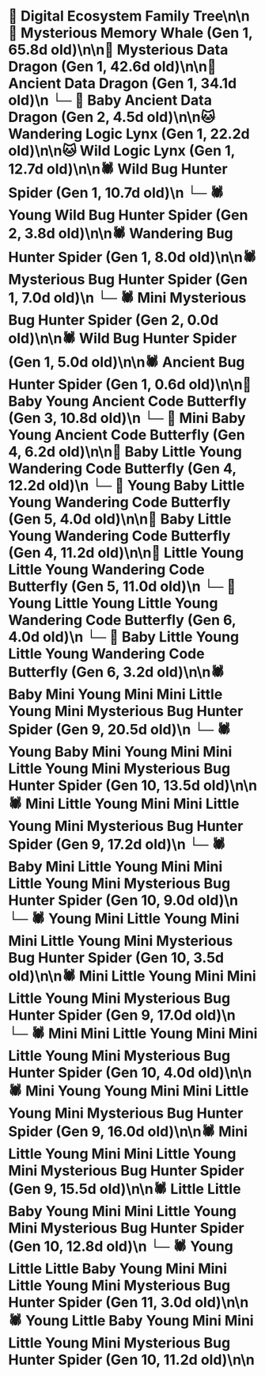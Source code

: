# 🌳 Digital Ecosystem Family Tree\n\n🐋 Mysterious Memory Whale (Gen 1, 65.8d old)\n\n🐉 Mysterious Data Dragon (Gen 1, 42.6d old)\n\n🐉 Ancient Data Dragon (Gen 1, 34.1d old)\n  └─ 🐉 Baby Ancient Data Dragon (Gen 2, 4.5d old)\n\n🐱 Wandering Logic Lynx (Gen 1, 22.2d old)\n\n🐱 Wild Logic Lynx (Gen 1, 12.7d old)\n\n🕷️ Wild Bug Hunter Spider (Gen 1, 10.7d old)\n  └─ 🕷️ Young Wild Bug Hunter Spider (Gen 2, 3.8d old)\n\n🕷️ Wandering Bug Hunter Spider (Gen 1, 8.0d old)\n\n🕷️ Mysterious Bug Hunter Spider (Gen 1, 7.0d old)\n  └─ 🕷️ Mini Mysterious Bug Hunter Spider (Gen 2, 0.0d old)\n\n🕷️ Wild Bug Hunter Spider (Gen 1, 5.0d old)\n\n🕷️ Ancient Bug Hunter Spider (Gen 1, 0.6d old)\n\n🦋 Baby Young Ancient Code Butterfly (Gen 3, 10.8d old)\n  └─ 🦋 Mini Baby Young Ancient Code Butterfly (Gen 4, 6.2d old)\n\n🦋 Baby Little Young Wandering Code Butterfly (Gen 4, 12.2d old)\n  └─ 🦋 Young Baby Little Young Wandering Code Butterfly (Gen 5, 4.0d old)\n\n🦋 Baby Little Young Wandering Code Butterfly (Gen 4, 11.2d old)\n\n🦋 Little Young Little Young Wandering Code Butterfly (Gen 5, 11.0d old)\n  └─ 🦋 Young Little Young Little Young Wandering Code Butterfly (Gen 6, 4.0d old)\n  └─ 🦋 Baby Little Young Little Young Wandering Code Butterfly (Gen 6, 3.2d old)\n\n🕷️ Baby Mini Young Mini Mini Little Young Mini Mysterious Bug Hunter Spider (Gen 9, 20.5d old)\n  └─ 🕷️ Young Baby Mini Young Mini Mini Little Young Mini Mysterious Bug Hunter Spider (Gen 10, 13.5d old)\n\n🕷️ Mini Little Young Mini Mini Little Young Mini Mysterious Bug Hunter Spider (Gen 9, 17.2d old)\n  └─ 🕷️ Baby Mini Little Young Mini Mini Little Young Mini Mysterious Bug Hunter Spider (Gen 10, 9.0d old)\n  └─ 🕷️ Young Mini Little Young Mini Mini Little Young Mini Mysterious Bug Hunter Spider (Gen 10, 3.5d old)\n\n🕷️ Mini Little Young Mini Mini Little Young Mini Mysterious Bug Hunter Spider (Gen 9, 17.0d old)\n  └─ 🕷️ Mini Mini Little Young Mini Mini Little Young Mini Mysterious Bug Hunter Spider (Gen 10, 4.0d old)\n\n🕷️ Mini Young Young Mini Mini Little Young Mini Mysterious Bug Hunter Spider (Gen 9, 16.0d old)\n\n🕷️ Mini Little Young Mini Mini Little Young Mini Mysterious Bug Hunter Spider (Gen 9, 15.5d old)\n\n🕷️ Little Little Baby Young Mini Mini Little Young Mini Mysterious Bug Hunter Spider (Gen 10, 12.8d old)\n  └─ 🕷️ Young Little Little Baby Young Mini Mini Little Young Mini Mysterious Bug Hunter Spider (Gen 11, 3.0d old)\n\n🕷️ Young Little Baby Young Mini Mini Little Young Mini Mysterious Bug Hunter Spider (Gen 10, 11.2d old)\n\n